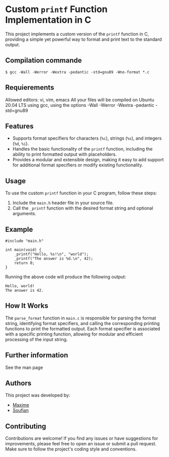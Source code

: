 # Custom `printf` Function Implementation in C

This project implements a custom version of the `printf` function in C, providing a simple yet powerful way to format and print text to the standard output.

## Compilation commande 
```
$ gcc -Wall -Werror -Wextra -pedantic -std=gnu89 -Wno-format *.c
```

## Requierements

Allowed editors: vi, vim, emacs
All your files will be compiled on Ubuntu 20.04 LTS using gcc, using the options -Wall -Werror -Wextra -pedantic -std=gnu89

## Features

- Supports format specifiers for characters (`%c`), strings (`%s`), and integers (`%d`, `%i`).
- Handles the basic functionality of the `printf` function, including the ability to print formatted output with placeholders.
- Provides a modular and extensible design, making it easy to add support for additional format specifiers or modify existing functionality.

## Usage

To use the custom `printf` function in your C program, follow these steps:

1. Include the `main.h` header file in your source file.
2. Call the `_printf` function with the desired format string and optional arguments.

## Example
```
#include "main.h"

int main(void) {
    _printf("Hello, %s!\n", "world");
    _printf("The answer is %d.\n", 42);
    return 0;
}
```

Running the above code will produce the following output:
```
Hello, world!
The answer is 42.
```

## How It Works

The `parse_format` function in `main.c` is responsible for parsing the format string, identifying format specifiers, and calling the corresponding printing functions to print the formatted output. Each format specifier is associated with a specific printing function, allowing for modular and efficient processing of the input string.

## Further information

See the man page

## Authors

This project was developed by:

- [Maxime](https://github.com/cosmos510)
- [Soufian](https://github.com/author_username)

## Contributing

Contributions are welcome! If you find any issues or have suggestions for improvements, please feel free to open an issue or submit a pull request. Make sure to follow the project's coding style and conventions.


